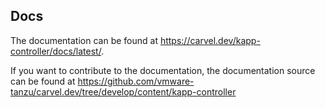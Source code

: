 ## Docs

The documentation can be found at https://carvel.dev/kapp-controller/docs/latest/.

If you want to contribute to the documentation, the documentation source can be found at https://github.com/vmware-tanzu/carvel.dev/tree/develop/content/kapp-controller

